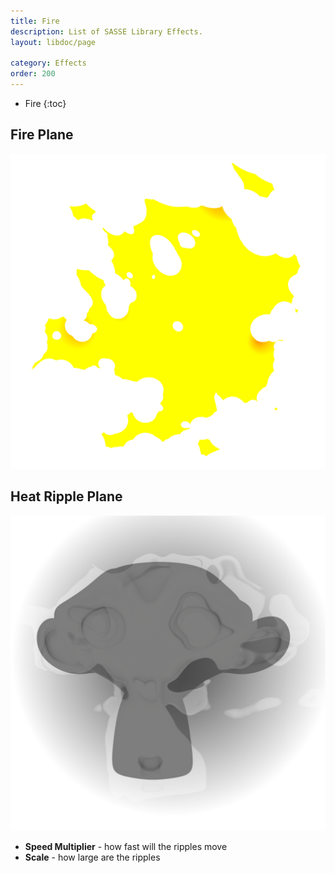 ```yaml
---
title: Fire
description: List of SASSE Library Effects.
layout: libdoc/page

category: Effects
order: 200
---
```

- Fire
{:toc}

## Fire Plane
![Fire Plane](/assets/Effects/Fire/Fire_Plane_Preview.png)

## Heat Ripple Plane
![Heat Ripple Plane](/assets/Effects/Fire/Heat_Ripple_Plane_Preview.png)
- **Speed Multiplier** - how fast will the ripples move
- **Scale** - how large are the ripples
